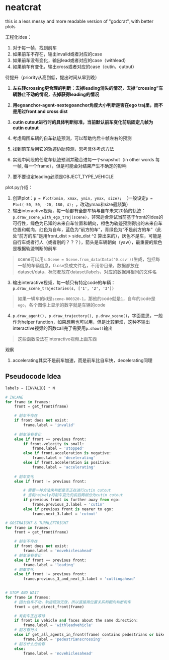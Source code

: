 # neatcrat

this is a less messy and more readable version of "godcrat", with better plots


工程化idea：

1. 对于每一帧，找到前车
2. 如果前车不存在，输出invalid或者对应的case
3. 如果前车没有变化，输出lead或者对应的case（withlead）
4. 如果前车有变化，输出cross或者对应的case（cutin，cutout）

待提升（priority从高到低，提出时间从早到晚）
1. **左右转crossing更合理的判断：去掉leading消失的情况，去掉“crossing”车辆静止不动的情况，去掉获得leading的情况**
2. **用egoanchor-agent-nextegoanchor角度大小判断是否在ego traj里，而不是用过front and cross dist**
3. **cutin cutout进行时的具体判断标准，当前默认前车变化前后固定几帧为cutin cutout**

1. 考虑周围车辆的自车轨迹预测，可以帮助约后十帧左右的预测
2. 找到前车后用它的轨迹协助预测，思考具体考虑方法
3. 实现中间段的任意车轨迹预测并融合进每一个snapshot（in other words 每一帧, 每一个frame），但是可能会对结果产生不确定的影响
4. 要不要设定leading必须是OBJECT_TYPE_VEHICLE

plot.py介绍：
1. 创建plot：`p = Plot(xmin, xmax, ymin, ymax, size); `（一般设定`p = Plot(-50, 50, -20, 180, 4); `，改动ymax和size最频繁）
2. 输出interactive视频，每一帧都有全部车辆与自车未来20帧的轨迹：`p.draw_scene_with_ego_traj(scene)`，非常适合测试当前基于front的idea的可行性，绿色为已知的未来自车位置和朝向，橙色为轨迹预测得出的未来自车位置和朝向，红色为自车，蓝色为“前方的车”，青绿色为“不是前方的车”（此处“前方的车”是用front_dist > side_dist ^2 算出来的），灰色不是车，可能是自行车或者行人（或者别的？？？），箭头是车辆朝向（yaw），最重要的紫色是根据轨迹判断的前车
> scene可以用`s:Scene = Scene.from_data(Data('0.csv'))`生成，包括每一帧的车辆信息，0.csv换成文件名，不用带目录，数据都放在dataset/data，标签都放在dataset/labels，对应的数据用相同的文件名
3. 输出interactive视频，每一帧只有特定code的车辆：`p.draw_scene_trajectories(s, ['1', '2', '3'])`
> 如果一辆车的id是`scene-000320-1`，那他的code就是`1`，自车的code是`ego`，各个图像上显示的数字就是车辆的code
4. `p.draw_agent(), p.draw_trajectory(), p.draw_scene()`，字面意思，一般作为helper function，如果想用也可以用，但是比较麻烦，这种不输出interactive视频的函数call完了需要用`p.show()`输出
> 这些函数没法在interactive视频上画东西

观察
1. accelerating其实不是前车加速，而是前车比自车快，decelerating同理

## Pseudocode Idea

```python
labels = [INVALID] * N

# INLANE
for frame in frames:
    front = get_front(frame)

    # 前车不存在
    if front does not exist:
        frame.label = 'invalid'
    
    # 前车没有变化
    else if front == previous front:
        if front.velocity is small:
            frame.label = 'stopped'
        else if front.acceleration is negative:
            frame.label = 'decelerating'
        else if front.acceleration is positive:
            frame.label = 'accelerating'
    
    # 前车变化
    else if front != previous front:

        # 需要一种方法来判断是否正在进行cutin cutout
        # 当前naively将前车变化的前后两帧分为cutin cutout
        if previous front is further away from ego:
            frame.previous_3.label = 'cutin'
        else if previous front is nearer to ego:
            frame.next_3.label = 'cutout'

# GOSTRAIGHT & TURNLEFTRIGHT
for frame in frames:
    front = get_front(frame)

    # 前车不存在
    if front does not exist:
        frame.label = 'novehiclesahead'
    # 前车没有变化
    else if front == previous front:
        frame.label = 'leading'
    # 前车变化
    else if front != previous front:
        frame.previous_3_and_next_3.label = 'cuttingahead'
    

# STOP AND WAIT
for frame in frames:
    # 因为自车不动，轨迹预测无效，所以直接用位置关系和朝向判断前车
    front = get_direct_front(frame)

    # 有前车正在等待
    if front is vehicle and faces about the same direction:
        frame.label = 'withleadvehicle'
    # 前方有行人
    else if get_all_agents_in_front(frame) contains pedestrians or bikes:     # a bit difficult
        frame.label = 'pedestrianscrossing'
    # 前方什么也没有
    else:
        frame.label = 'novehiclesahead'
```

